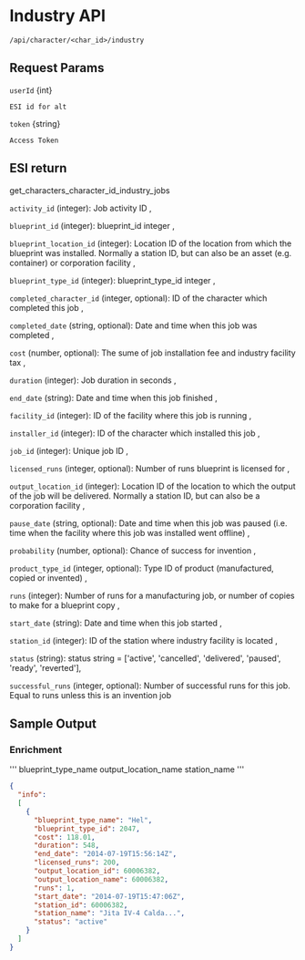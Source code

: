 # Industry API

`/api/character/<char_id>/industry`


## Request Params

`userId` {int}

    ESI id for alt

`token` {string}

    Access Token

## ESI return

get_characters_character_id_industry_jobs

`activity_id` (integer): Job activity ID ,

`blueprint_id` (integer): blueprint_id integer ,

`blueprint_location_id` (integer): Location ID of the location from which the blueprint was installed. Normally a station ID, but can also be an asset (e.g. container) or corporation facility ,

`blueprint_type_id` (integer): blueprint_type_id integer ,

`completed_character_id` (integer, optional): ID of the character which completed this job ,

`completed_date` (string, optional): Date and time when this job was completed ,

`cost` (number, optional): The sume of job installation fee and industry facility tax ,

`duration` (integer): Job duration in seconds ,

`end_date` (string): Date and time when this job finished ,

`facility_id` (integer): ID of the facility where this job is running ,

`installer_id` (integer): ID of the character which installed this job ,

`job_id` (integer): Unique job ID ,

`licensed_runs` (integer, optional): Number of runs blueprint is licensed for ,

`output_location_id` (integer): Location ID of the location to which the output of the job will be delivered. Normally a station ID, but can also be a corporation facility ,

`pause_date` (string, optional): Date and time when this job was paused (i.e. time when the facility where this job was installed went offline) ,

`probability` (number, optional): Chance of success for invention ,

`product_type_id` (integer, optional): Type ID of product (manufactured, copied or invented) ,

`runs` (integer): Number of runs for a manufacturing job, or number of copies to make for a blueprint copy ,

`start_date` (string): Date and time when this job started ,

`station_id` (integer): ID of the station where industry facility is located ,

`status` (string): status string = ['active', 'cancelled', 'delivered', 'paused', 'ready', 'reverted'],

`successful_runs` (integer, optional): Number of successful runs for this job. Equal to runs unless this is an invention job

## Sample Output

### Enrichment

'''
  blueprint_type_name
  output_location_name
  station_name
'''

```json
{
  "info":
  [
    {
      "blueprint_type_name": "Hel",
      "blueprint_type_id": 2047,
      "cost": 118.01,
      "duration": 548,
      "end_date": "2014-07-19T15:56:14Z",
      "licensed_runs": 200,
      "output_location_id": 60006382,
      "output_location_name": 60006382,
      "runs": 1,
      "start_date": "2014-07-19T15:47:06Z",
      "station_id": 60006382,
      "station_name": "Jita IV-4 Calda...",
      "status": "active"
    }
  ]
}
```